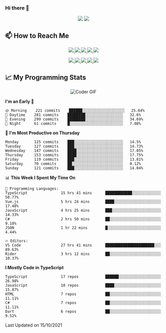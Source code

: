 ### Hi there 👋

<!--
**DevKenny/DevKenny** is a ✨ _special_ ✨ repository because its `README.md` (this file) appears on your GitHub profile.

Here are some ideas to get you started:

- 🔭 I’m currently working on ...
- 🌱 I’m currently learning ...
- 👯 I’m looking to collaborate on ...
- 🤔 I’m looking for help with ...
- 💬 Ask me about ...
- 📫 How to reach me: ...
- 😄 Pronouns: ...
- ⚡ Fun fact: ...
-->

<p align = "center">
  <img src="https://github-readme-stats.vercel.app/api?username=DevKenny&count_private=true&show_icons=true&theme=graywhite&line_height=30&hide_border=true">
  <img src="https://github-readme-stats.vercel.app/api/top-langs/?username=DevKenny&hide=html,css&theme=graywhite&hide_border=true">
</p>

## 📫 How to Reach Me

<p align="center">
 <a href="https://devkenny.github.io">
  <img src="https://img.shields.io/badge/DevKenny-%23206A5D.svg?&style=for-the-badge&logo=jquery&logoColor=white" />
 </a>

 <a href="https://www.linkedin.com/in/hreal92">
  <img src="https://img.shields.io/badge/connect-%230077B5.svg?&style=for-the-badge&logo=linkedin&logoColor=white" />
 </a>

 <a href="https://join.skype.com/invite/IQ6gVADlpBSM">
  <img src="https://img.shields.io/badge/chat-%2300AFF0.svg?&style=for-the-badge&logo=skype&logoColor=white" />
 </a>

 <a href="mailto:realherrold@gmail.com">
  <img src="https://img.shields.io/badge/email-%23C14438.svg?&style=for-the-badge&logo=Gmail&logoColor=white" />
 </a>

 <a href="https://wa.me/50589517503">
  <img src="https://img.shields.io/badge/Whatsapp-%2300BFA5.svg?&style=for-the-badge&logo=Whatsapp&logoColor=white" />
 </a>
</p>

<p align="center">
  <a href="#">
    <img src="https://badges.pufler.dev/visits/DevKenny/DevKenny?style=flat-square&color=green&logo=github">
  </a>
  <a href="#">
    <img src="https://badges.pufler.dev/years/DevKenny?style=flat-square&color=green&logo=github">
  </a>
  <a href="#">
    <img src="https://badges.pufler.dev/repos/DevKenny?style=flat-square&color=green&logo=github">
  </a>
  <a href="#">
    <img src="https://badges.pufler.dev/gists/DevKenny?style=flat-square&color=green&logo=github">
  </a>
  <a href="#">
    <img src="https://badges.pufler.dev/commits/monthly/DevKenny?style=flat-square&color=green&logo=github">
  </a>
</p>

## 📈 My Programming Stats

<p align="center">
 <img src="https://github.com/DevKenny/DevKenny/blob/master/assets/coder.gif" alt="Coder GIF" style="max-width:500px">
</p>

<!--START_SECTION:waka-->
**I'm an Early 🐤** 

```text
🌞 Morning    221 commits    ██████░░░░░░░░░░░░░░░░░░░   25.64% 
🌆 Daytime    281 commits    ████████░░░░░░░░░░░░░░░░░   32.6% 
🌃 Evening    299 commits    ████████░░░░░░░░░░░░░░░░░   34.69% 
🌙 Night      61 commits     █░░░░░░░░░░░░░░░░░░░░░░░░   7.08%

```
📅 **I'm Most Productive on Thursday** 

```text
Monday       125 commits    ███░░░░░░░░░░░░░░░░░░░░░░   14.5% 
Tuesday      127 commits    ███░░░░░░░░░░░░░░░░░░░░░░   14.73% 
Wednesday    147 commits    ████░░░░░░░░░░░░░░░░░░░░░   17.05% 
Thursday     153 commits    ████░░░░░░░░░░░░░░░░░░░░░   17.75% 
Friday       119 commits    ███░░░░░░░░░░░░░░░░░░░░░░   13.81% 
Saturday     70 commits     ██░░░░░░░░░░░░░░░░░░░░░░░   8.12% 
Sunday       121 commits    ███░░░░░░░░░░░░░░░░░░░░░░   14.04%

```


📊 **This Week I Spent My Time On** 

```text
💬 Programming Languages: 
TypeScript               15 hrs 41 mins      ████████████░░░░░░░░░░░░░   50.77% 
Vue.js                   5 hrs 24 mins       ████░░░░░░░░░░░░░░░░░░░░░   17.48% 
JavaScript               4 hrs 25 mins       ███░░░░░░░░░░░░░░░░░░░░░░   14.33% 
C#                       2 hrs 50 mins       ██░░░░░░░░░░░░░░░░░░░░░░░   9.18% 
JSON                     1 hr 22 mins        █░░░░░░░░░░░░░░░░░░░░░░░░   4.44%

🔥 Editors: 
VS Code                  27 hrs 41 mins      ██████████████████████░░░   89.63% 
Rider                    3 hrs 12 mins       ██░░░░░░░░░░░░░░░░░░░░░░░   10.37%

```

**I Mostly Code in TypeScript** 

```text
TypeScript               17 repos            ██████░░░░░░░░░░░░░░░░░░░   26.98% 
JavaScript               10 repos            ████░░░░░░░░░░░░░░░░░░░░░   15.87% 
HTML                     7 repos             ██░░░░░░░░░░░░░░░░░░░░░░░   11.11% 
C#                       7 repos             ██░░░░░░░░░░░░░░░░░░░░░░░   11.11% 
Dart                     6 repos             ██░░░░░░░░░░░░░░░░░░░░░░░   9.52%

```



 Last Updated on 15/10/2021
<!--END_SECTION:waka-->
